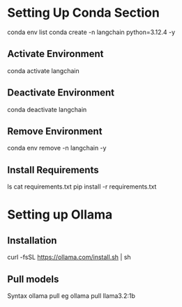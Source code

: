# Setting Up Conda Section

conda env list
conda create -n langchain python=3.12.4 -y
## Activate Environment
conda activate langchain

## Deactivate Environment
conda deactivate langchain

## Remove Environment
conda env remove -n langchain -y

## Install Requirements
ls
cat requirements.txt
pip install -r requirements.txt

# Setting up Ollama

## Installation

curl -fsSL https://ollama.com/install.sh | sh

## Pull models
Syntax ollama pull <modelname>
eg ollama pull llama3.2:1b